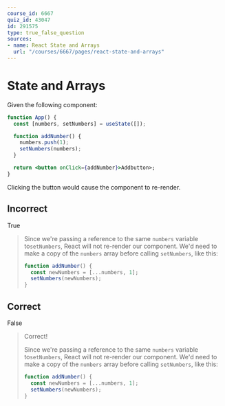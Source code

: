 ```yaml
---
course_id: 6667
quiz_id: 43047
id: 291575
type: true_false_question
sources:
- name: React State and Arrays
  url: "/courses/6667/pages/react-state-and-arrays"
---
```


# State and Arrays

Given the following component:

```jsx
function App() {
  const [numbers, setNumbers] = useState([]);

  function addNumber() {
    numbers.push(1);
    setNumbers(numbers);
  }

  return <button onClick={addNumber}>Addbutton>;
}
```

Clicking the button would cause the component to re-render.

## Incorrect

True

> Since we're passing a reference to the same `numbers` variable to`setNumbers`,
> React will not re-render our component. We'd need to make a copy of the
> `numbers` array before calling `setNumbers`, like this:
> 
> ```javascript
> function addNumber() {
>   const newNumbers = [...numbers, 1];
>   setNumbers(newNumbers);
> }
> ```

## Correct

False

> Correct!
> 
> Since we're passing a reference to the same `numbers` variable to`setNumbers`,
> React will not re-render our component. We'd need to make a copy of the
> `numbers` array before calling `setNumbers`, like this:
> 
> ```javascript
> function addNumber() {
>   const newNumbers = [...numbers, 1];
>   setNumbers(newNumbers);
> }
> ```
